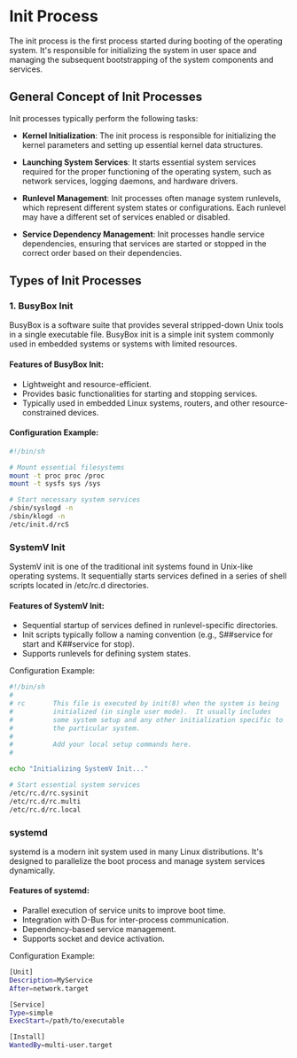 # Init Process

The init process is the first process started during booting of the operating system. It's responsible for initializing the system in user space and managing the subsequent bootstrapping of the system components and services.

## General Concept of Init Processes

Init processes typically perform the following tasks:

- **Kernel Initialization**: The init process is responsible for initializing the kernel parameters and setting up essential kernel data structures.
  
- **Launching System Services**: It starts essential system services required for the proper functioning of the operating system, such as network services, logging daemons, and hardware drivers.
  
- **Runlevel Management**: Init processes often manage system runlevels, which represent different system states or configurations. Each runlevel may have a different set of services enabled or disabled.

- **Service Dependency Management**: Init processes handle service dependencies, ensuring that services are started or stopped in the correct order based on their dependencies.

## Types of Init Processes

### 1. BusyBox Init

BusyBox is a software suite that provides several stripped-down Unix tools in a single executable file. BusyBox init is a simple init system commonly used in embedded systems or systems with limited resources.

#### Features of BusyBox Init:

- Lightweight and resource-efficient.
- Provides basic functionalities for starting and stopping services.
- Typically used in embedded Linux systems, routers, and other resource-constrained devices.

#### Configuration Example:

```sh
#!/bin/sh

# Mount essential filesystems
mount -t proc proc /proc
mount -t sysfs sys /sys

# Start necessary system services
/sbin/syslogd -n
/sbin/klogd -n
/etc/init.d/rcS
```

### SystemV Init

SystemV init is one of the traditional init systems found in Unix-like operating systems. It sequentially starts services defined in a series of shell scripts located in /etc/rc.d directories.

#### Features of SystemV Init:

- Sequential startup of services defined in runlevel-specific directories.
- Init scripts typically follow a naming convention (e.g., S##service for start and K##service for stop).
- Supports runlevels for defining system states.

Configuration Example:
```sh
#!/bin/sh
#
# rc       This file is executed by init(8) when the system is being
#          initialized (in single user mode).  It usually includes
#          some system setup and any other initialization specific to
#          the particular system.
#
#          Add your local setup commands here.
#

echo "Initializing SystemV Init..."

# Start essential system services
/etc/rc.d/rc.sysinit
/etc/rc.d/rc.multi
/etc/rc.d/rc.local
```

### systemd

systemd is a modern init system used in many Linux distributions. It's designed to parallelize the boot process and manage system services dynamically.

#### Features of systemd:

- Parallel execution of service units to improve boot time.
- Integration with D-Bus for inter-process communication.
- Dependency-based service management.
- Supports socket and device activation.

Configuration Example:
```bash
[Unit]
Description=MyService
After=network.target

[Service]
Type=simple
ExecStart=/path/to/executable

[Install]
WantedBy=multi-user.target
```



